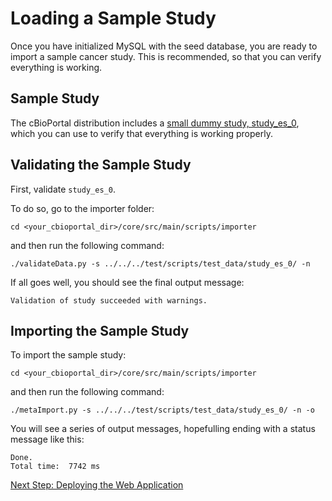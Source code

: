 # Loading a Sample Study

Once you have initialized MySQL with the seed database, you are ready to import a sample cancer study.  This is recommended, so that you can verify everything is working.

## Sample Study

The cBioPortal distribution includes a [small dummy study, study_es_0](https://github.com/cBioPortal/cbioportal/tree/master/core/src/test/scripts/test_data/study_es_0), which you can use to verify that everything is working properly.

## Validating the Sample Study

First, validate `study_es_0`.

To do so, go to the importer folder: 

```
cd <your_cbioportal_dir>/core/src/main/scripts/importer
```

and then run the following command:

```
./validateData.py -s ../../../test/scripts/test_data/study_es_0/ -n
```

If all goes well, you should see the final output message:

```
Validation of study succeeded with warnings.
```

## Importing the Sample Study

To import the sample study:

```
cd <your_cbioportal_dir>/core/src/main/scripts/importer
```

and then run the following command:

```
./metaImport.py -s ../../../test/scripts/test_data/study_es_0/ -n -o
```

You will see a series of output messages, hopefulling ending with a status message like this:

```
Done.
Total time:  7742 ms
```

[Next Step: Deploying the Web Application](Deploying.md)
